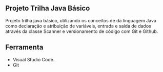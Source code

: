 ## Projeto Trilha Java Básico

Projeto trilha java básico, utilizando os conceitos de da linguagem Java como declaração e atribuição de variáveis, entrada e saída de dados através da classe Scanner e versionamento de código com Git e Github.

## Ferramenta 

- Visual Studio Code.
- Git


